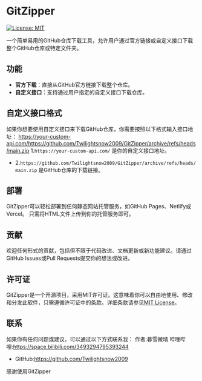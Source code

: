 # GitZipper

[![License: MIT](https://img.shields.io/badge/License-MIT-yellow.svg)](https://opensource.org/licenses/MIT)

一个简单易用的GitHub仓库下载工具，允许用户通过官方链接或自定义接口下载整个GitHub仓库或特定文件夹。

## 功能

- **官方下载**：直接从GitHub官方链接下载整个仓库。
- **自定义接口**：支持通过用户指定的自定义接口下载仓库。

## 自定义接口格式

如果你想要使用自定义接口来下载GitHub仓库，你需要按照以下格式输入接口地址：
https://your-custom-api.com/https://github.com/Twilightsnow2009/GitZipper/archive/refs/heads/main.zip
1.`https://your-custom-api.com/` 是你的自定义接口地址。
- 2.`https://github.com/Twilightsnow2009/GitZipper/archive/refs/heads/main.zip` 是GitHub仓库的下载链接。

## 部署

GitZipper可以轻松部署到任何静态网站托管服务，如GitHub Pages、Netlify或Vercel。
只需将HTML文件上传到你的托管服务即可。

## 贡献

欢迎任何形式的贡献，包括但不限于代码改进、文档更新或新功能建议。请通过GitHub Issues或Pull Requests提交你的想法或改进。

## 许可证

GitZipper是一个开源项目，采用MIT许可证。这意味着你可以自由地使用、修改和分发此软件，只需遵循许可证中的条款。详细条款请参见[MIT License](https://opensource.org/licenses/MIT)。

## 联系

如果你有任何问题或建议，可以通过以下方式联系我：
作者:暮雪微晴
哔哩哔哩:https://space.bilibili.com/3493294795393244

- GitHub:https://github.com/Twilightsnow2009

感谢使用GitZipper
